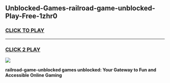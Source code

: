 
## Unblocked-Games-railroad-game-unblocked-Play-Free-1zhr0
<h3>
<a href="https://premium76.site?title=railroad-game-unblocked&ref=10A">CLICK TO PLAY</a></h3>
<hr>

<h3>
<a href="https://premium76.site?title=railroad-game-unblocked&ref=10A">CLICK 2 PLAY</a>
  
</h3>

<a href="https://premium76.site?title=railroad-game-unblocked&ref=10A"><img src="https://clearcache.store/games.png"></a>


**railroad-game-unblocked games unblocked: Your Gateway to Fun and Accessible Online Gaming**
